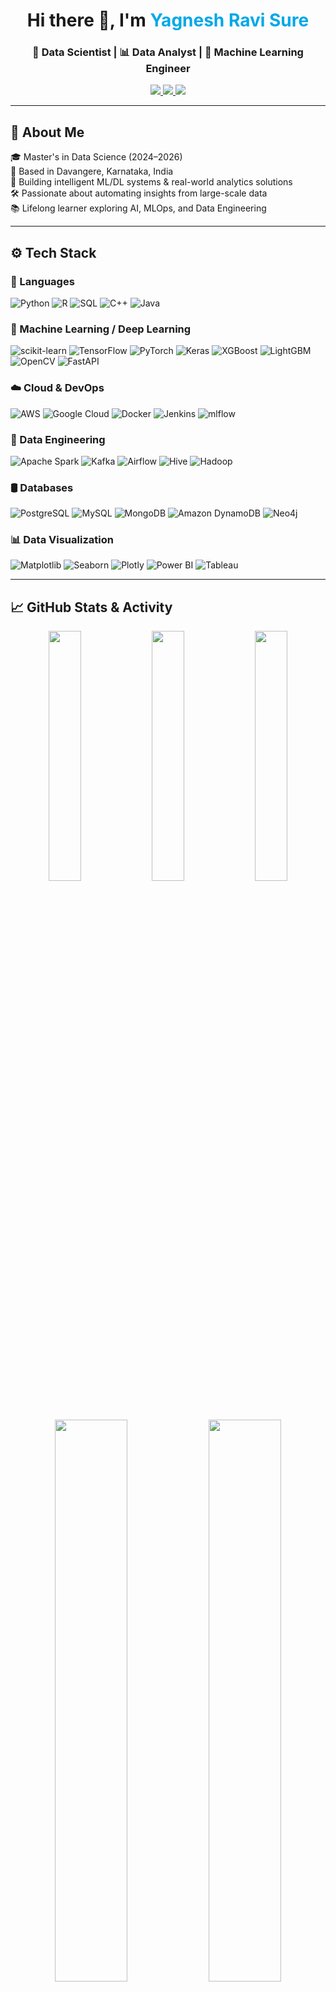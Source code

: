<!-- Optional Header Image -->
<!-- ![Header](https://github.com/Yagneshsure/Yagneshsure/assets/header-banner.png) -->

<h1 align="center">Hi there 👋, I'm <span style="color:#00A8E8">Yagnesh Ravi Sure</span></h1>
<h3 align="center">🚀 Data Scientist | 📊 Data Analyst | 🤖 Machine Learning Engineer</h3>

<p align="center">
  <a href="https://www.linkedin.com/in/yagnesh-sure/" target="_blank">
    <img src="https://img.shields.io/badge/LinkedIn-%230077B5.svg?&style=for-the-badge&logo=linkedin&logoColor=white" />
  </a>
  <a href="mailto:yagneshrsure@gmail.com">
    <img src="https://img.shields.io/badge/Gmail-red?style=for-the-badge&logo=gmail&logoColor=white" />
  </a>
  <a href="https://github.com/Yagneshsure">
    <img src="https://img.shields.io/badge/GitHub-181717?style=for-the-badge&logo=github&logoColor=white" />
  </a>
</p>

---

## 🧠 About Me
🎓 Master's in Data Science (2024–2026)  
📍 Based in Davangere, Karnataka, India  
🔬 Building intelligent ML/DL systems & real-world analytics solutions  
🛠️ Passionate about automating insights from large-scale data  
📚 Lifelong learner exploring AI, MLOps, and Data Engineering  

---

## ⚙️ Tech Stack

### 🚀 Languages
![Python](https://img.shields.io/badge/Python-FFD43B?style=for-the-badge&logo=python&logoColor=blue)
![R](https://img.shields.io/badge/R-276DC3?style=for-the-badge&logo=r&logoColor=white)
![SQL](https://img.shields.io/badge/SQL-4479A1?style=for-the-badge&logo=postgresql&logoColor=white)
![C++](https://img.shields.io/badge/C++-00599C?style=for-the-badge&logo=cplusplus&logoColor=white)
![Java](https://img.shields.io/badge/Java-ED8B00?style=for-the-badge&logo=java&logoColor=white)

### 🧠 Machine Learning / Deep Learning
![scikit-learn](https://img.shields.io/badge/-Scikit--Learn-F7931E?style=for-the-badge&logo=scikit-learn&logoColor=white)
![TensorFlow](https://img.shields.io/badge/TensorFlow-FF6F00?style=for-the-badge&logo=tensorflow&logoColor=white)
![PyTorch](https://img.shields.io/badge/PyTorch-EE4C2C?style=for-the-badge&logo=pytorch&logoColor=white)
![Keras](https://img.shields.io/badge/Keras-D00000?style=for-the-badge&logo=keras&logoColor=white)
![XGBoost](https://img.shields.io/badge/XGBoost-AA0000?style=for-the-badge&logo=xgboost&logoColor=white)
![LightGBM](https://img.shields.io/badge/LightGBM-03264C?style=for-the-badge&logo=lightgbm&logoColor=white)
![OpenCV](https://img.shields.io/badge/OpenCV-5C3EE8?style=for-the-badge&logo=opencv&logoColor=white)
![FastAPI](https://img.shields.io/badge/FastAPI-009688?style=for-the-badge&logo=fastapi&logoColor=white)

### ☁️ Cloud & DevOps
![AWS](https://img.shields.io/badge/AWS-FF9900?style=for-the-badge&logo=amazon-aws&logoColor=white)
![Google Cloud](https://img.shields.io/badge/GCP-4285F4?style=for-the-badge&logo=google-cloud&logoColor=white)
![Docker](https://img.shields.io/badge/Docker-2496ED?style=for-the-badge&logo=docker&logoColor=white)
![Jenkins](https://img.shields.io/badge/Jenkins-D24939?style=for-the-badge&logo=jenkins&logoColor=white)
![mlflow](https://img.shields.io/badge/mlflow-0175C2?style=for-the-badge&logo=mlflow&logoColor=white)

### 🧪 Data Engineering
![Apache Spark](https://img.shields.io/badge/Spark-E25A1C?style=for-the-badge&logo=apachespark&logoColor=white)
![Kafka](https://img.shields.io/badge/Kafka-231F20?style=for-the-badge&logo=apachekafka&logoColor=white)
![Airflow](https://img.shields.io/badge/Airflow-017CEE?style=for-the-badge&logo=apacheairflow&logoColor=white)
![Hive](https://img.shields.io/badge/Hive-FDEE21?style=for-the-badge&logo=apachehive&logoColor=black)
![Hadoop](https://img.shields.io/badge/Hadoop-66CCFF?style=for-the-badge&logo=apachehadoop&logoColor=black)

### 🛢️ Databases
![PostgreSQL](https://img.shields.io/badge/PostgreSQL-316192?style=for-the-badge&logo=postgresql&logoColor=white)
![MySQL](https://img.shields.io/badge/MySQL-00758F?style=for-the-badge&logo=mysql&logoColor=white)
![MongoDB](https://img.shields.io/badge/MongoDB-4EA94B?style=for-the-badge&logo=mongodb&logoColor=white)
![Amazon DynamoDB](https://img.shields.io/badge/DynamoDB-4053D6?style=for-the-badge&logo=amazondynamodb&logoColor=white)
![Neo4j](https://img.shields.io/badge/Neo4j-4581C3?style=for-the-badge&logo=neo4j&logoColor=white)

### 📊 Data Visualization
![Matplotlib](https://img.shields.io/badge/Matplotlib-3776AB?style=for-the-badge&logo=matplotlib&logoColor=white)
![Seaborn](https://img.shields.io/badge/Seaborn-45b8cd?style=for-the-badge&logo=seaborn&logoColor=white)
![Plotly](https://img.shields.io/badge/Plotly-3F4F75?style=for-the-badge&logo=plotly&logoColor=white)
![Power BI](https://img.shields.io/badge/PowerBI-F2C811?style=for-the-badge&logo=powerbi&logoColor=black)
![Tableau](https://img.shields.io/badge/Tableau-E97627?style=for-the-badge&logo=tableau&logoColor=white)

---

## 📈 GitHub Stats & Activity

<p align="center">
  <!-- Profile Stats -->
  <img src="https://github-readme-stats.vercel.app/api?username=Yagneshsure&show_icons=true&theme=radical&count_private=true&include_all_commits=true" width="32%" />
  
  <!-- Top Languages -->
  <img src="https://github-readme-stats.vercel.app/api/top-langs/?username=Yagneshsure&layout=compact&theme=radical" width="32%" />
  
  <!-- Streak Stats -->
  <img src="https://github-readme-streak-stats.herokuapp.com/?user=Yagneshsure&theme=radical" width="32%" />
</p>

<p align="center">
  <!-- Contribution Graph -->
  <img src="https://activity-graph.herokuapp.com/graph?username=Yagneshsure&theme=react-dark&area=true" width="48%" />
  
  <!-- Profile Summary Card -->
  <img src="https://github-profile-summary-cards.vercel.app/api/cards/profile-details?username=Yagneshsure&theme=radical" width="48%" />
</p>

<p align="center">
  <!-- Pinned Repos -->
  <img src="https://github-readme-stats.vercel.app/api/pin/?username=Yagneshsure&repo=MarketScopeAI&theme=radical" width="30%" />
  <img src="https://github-readme-stats.vercel.app/api/pin/?username=Yagneshsure&repo=HeadlineHive-Intelligent-News-Aggregator-Analyzer-GenAI-AI&theme=radical" width="30%" />
  <img src="https://github-readme-stats.vercel.app/api/pin/?username=Yagneshsure&repo=Portfolio-Projects&theme=radical" width="30%" />
</p>

---

## 🧾 Certifications

- ✅ IBM Data Science Professional Certificate  
- ✅ Advanced Programming in Data Science – GUVI + IIT  
- ✅ Cisco Introduction to Data Science  
- ✅ Coursera: Exploratory Data Analysis, MySQL, R Linear Regression

---

## 📫 Let’s Connect

<p>
  <a href="mailto:yagneshrsure@gmail.com" target="_blank">
    <img src="https://img.shields.io/badge/Email%201-D14836?style=for-the-badge&logo=gmail&logoColor=white" alt="Primary Email"/>
  </a>
  <a href="mailto:yagneshsure10@gmail.com" target="_blank">
    <img src="https://img.shields.io/badge/Email%202-EA4335?style=for-the-badge&logo=gmail&logoColor=white" alt="Secondary Email"/>
  </a>
  <a href="https://www.linkedin.com/in/yagnesh-sure/" target="_blank">
    <img src="https://img.shields.io/badge/LinkedIn-0077B5?style=for-the-badge&logo=linkedin&logoColor=white" alt="LinkedIn"/>
  </a>
  <a href="tel:+919591083438">
    <img src="https://img.shields.io/badge/Phone-25D366?style=for-the-badge&logo=phone&logoColor=white" alt="Phone"/>
  </a>
</p>


---

⭐ *Thanks for visiting my profile! Let's connect and build something impactful together!*

